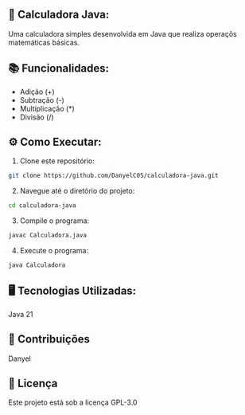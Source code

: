 ## 🚀 Calculadora Java:

Uma calculadora simples desenvolvida em Java que realiza operaçõs matemáticas básicas.

## 📚 Funcionalidades:

- Adição (+)
- Subtração (-)
- Multiplicação (*)
- Divisão (/)

## ⚙️ Como Executar:

1. Clone este repositório:

```bash 
git clone https://github.com/DanyelC05/calculadora-java.git 
```

2. Navegue até o diretório do projeto:
```bash 
cd calculadora-java
```

3. Compile o programa:
```bash 
javac Calculadora.java
```

4. Execute o programa:
```bash 
java Calculadora
```

## 🖥️ Tecnologias Utilizadas:
Java 21

## 🤝 Contribuições
Danyel


## 📄 Licença
Este projeto está sob a licença GPL-3.0